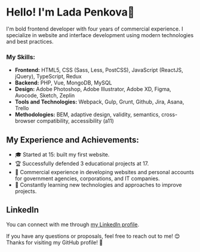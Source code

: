 # Hello! I'm Lada Penkova👋

I'm bold frontend developer with four years of commercial experience. I specialize in website and interface development using modern technologies and best practices.

### My Skills:

- **Frontend:** HTML5, CSS (Sass, Less, PostCSS), JavaScript (ReactJS, jQuery), TypeScript, Redux
- **Backend:** PHP, Vue, MongoDB, MySQL
- **Design:** Adobe Photoshop, Adobe Illustrator, Adobe XD, Figma, Avocode, Sketch, Zeplin
- **Tools and Technologies:** Webpack, Gulp, Grunt, Github, Jira, Asana, Trello
- **Methodologies:** BEM, adaptive design, validity, semantics, cross-browser compatibility, accessibility (a11)

## My Experience and Achievements:

- 🎓 Started at 15: built my first website.
- 🏆 Successfully defended 3 educational projects at 17.
- 💼 Commercial experience in developing websites and personal accounts for government agencies, corporations, and IT companies.
- 🌱 Constantly learning new technologies and approaches to improve projects.

## LinkedIn

You can connect with me through [my LinkedIn profile](https://www.linkedin.com/in/lada-pankov-31a1602b8/).

If you have any questions or proposals, feel free to reach out to me! 😊
Thanks for visiting my GitHub profile! 🚀

